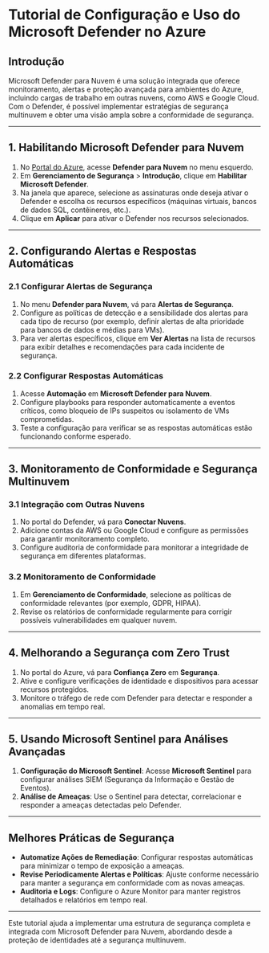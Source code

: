 # Tutorial de Configuração e Uso do Microsoft Defender no Azure

## Introdução
Microsoft Defender para Nuvem é uma solução integrada que oferece monitoramento, alertas e proteção avançada para ambientes do Azure, incluindo cargas de trabalho em outras nuvens, como AWS e Google Cloud. Com o Defender, é possível implementar estratégias de segurança multinuvem e obter uma visão ampla sobre a conformidade de segurança.

---

## 1. Habilitando Microsoft Defender para Nuvem

1. No [Portal do Azure](https://portal.azure.com), acesse **Defender para Nuvem** no menu esquerdo.
2. Em **Gerenciamento de Segurança** > **Introdução**, clique em **Habilitar Microsoft Defender**.
3. Na janela que aparece, selecione as assinaturas onde deseja ativar o Defender e escolha os recursos específicos (máquinas virtuais, bancos de dados SQL, contêineres, etc.).
4. Clique em **Aplicar** para ativar o Defender nos recursos selecionados.

---

## 2. Configurando Alertas e Respostas Automáticas

### 2.1 Configurar Alertas de Segurança
1. No menu **Defender para Nuvem**, vá para **Alertas de Segurança**.
2. Configure as políticas de detecção e a sensibilidade dos alertas para cada tipo de recurso (por exemplo, definir alertas de alta prioridade para bancos de dados e médias para VMs).
3. Para ver alertas específicos, clique em **Ver Alertas** na lista de recursos para exibir detalhes e recomendações para cada incidente de segurança.

### 2.2 Configurar Respostas Automáticas
1. Acesse **Automação** em **Microsoft Defender para Nuvem**.
2. Configure playbooks para responder automaticamente a eventos críticos, como bloqueio de IPs suspeitos ou isolamento de VMs comprometidas.
3. Teste a configuração para verificar se as respostas automáticas estão funcionando conforme esperado.

---

## 3. Monitoramento de Conformidade e Segurança Multinuvem

### 3.1 Integração com Outras Nuvens
1. No portal do Defender, vá para **Conectar Nuvens**.
2. Adicione contas da AWS ou Google Cloud e configure as permissões para garantir monitoramento completo.
3. Configure auditoria de conformidade para monitorar a integridade de segurança em diferentes plataformas.

### 3.2 Monitoramento de Conformidade
1. Em **Gerenciamento de Conformidade**, selecione as políticas de conformidade relevantes (por exemplo, GDPR, HIPAA).
2. Revise os relatórios de conformidade regularmente para corrigir possíveis vulnerabilidades em qualquer nuvem.

---

## 4. Melhorando a Segurança com Zero Trust

1. No portal do Azure, vá para **Confiança Zero** em **Segurança**.
2. Ative e configure verificações de identidade e dispositivos para acessar recursos protegidos.
3. Monitore o tráfego de rede com Defender para detectar e responder a anomalias em tempo real.

---

## 5. Usando Microsoft Sentinel para Análises Avançadas

1. **Configuração do Microsoft Sentinel**: Acesse **Microsoft Sentinel** para configurar análises SIEM (Segurança da Informação e Gestão de Eventos).
2. **Análise de Ameaças**: Use o Sentinel para detectar, correlacionar e responder a ameaças detectadas pelo Defender.

---

## Melhores Práticas de Segurança

- **Automatize Ações de Remediação**: Configurar respostas automáticas para minimizar o tempo de exposição a ameaças.
- **Revise Periodicamente Alertas e Políticas**: Ajuste conforme necessário para manter a segurança em conformidade com as novas ameaças.
- **Auditoria e Logs**: Configure o Azure Monitor para manter registros detalhados e relatórios em tempo real.

---

Este tutorial ajuda a implementar uma estrutura de segurança completa e integrada com Microsoft Defender para Nuvem, abordando desde a proteção de identidades até a segurança multinuvem.
